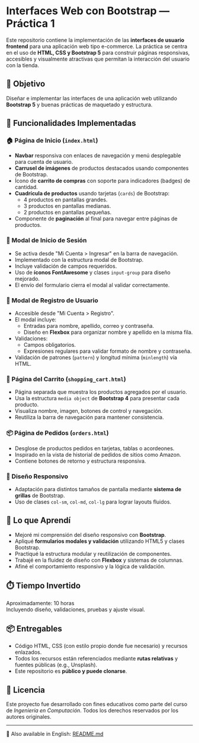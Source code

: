 # Interfaces Web con Bootstrap — Práctica 1

Este repositorio contiene la implementación de las **interfaces de usuario frontend** para una aplicación web tipo e-commerce. La práctica se centra en el uso de **HTML, CSS y Bootstrap 5** para construir páginas responsivas, accesibles y visualmente atractivas que permitan la interacción del usuario con la tienda.

## 🎯 Objetivo

Diseñar e implementar las interfaces de una aplicación web utilizando **Bootstrap 5** y buenas prácticas de maquetado y estructura.

## 🚀 Funcionalidades Implementadas

### 🏠 Página de Inicio (`index.html`)
- **Navbar** responsiva con enlaces de navegación y menú desplegable para cuenta de usuario.
- **Carrusel de imágenes** de productos destacados usando componentes de Bootstrap.
- Ícono de **carrito de compras** con soporte para indicadores (badges) de cantidad.
- **Cuadrícula de productos** usando tarjetas (`cards`) de Bootstrap:
  - 4 productos en pantallas grandes.
  - 3 productos en pantallas medianas.
  - 2 productos en pantallas pequeñas.
- Componente de **paginación** al final para navegar entre páginas de productos.

### 🔐 Modal de Inicio de Sesión
- Se activa desde "Mi Cuenta > Ingresar" en la barra de navegación.
- Implementado con la estructura modal de Bootstrap.
- Incluye validación de campos requeridos.
- Uso de **íconos FontAwesome** y clases `input-group` para diseño mejorado.
- El envío del formulario cierra el modal al validar correctamente.

### 📝 Modal de Registro de Usuario
- Accesible desde "Mi Cuenta > Registro".
- El modal incluye:
  - Entradas para nombre, apellido, correo y contraseña.
  - Diseño en **Flexbox** para organizar nombre y apellido en la misma fila.
- Validaciones:
  - Campos obligatorios.
  - Expresiones regulares para validar formato de nombre y contraseña.
- Validación de patrones (`pattern`) y longitud mínima (`minlength`) vía HTML.

### 🛒 Página del Carrito (`shopping_cart.html`)
- Página separada que muestra los productos agregados por el usuario.
- Usa la estructura `media object` de **Bootstrap 4** para presentar cada producto.
- Visualiza nombre, imagen, botones de control y navegación.
- Reutiliza la barra de navegación para mantener consistencia.

### 📦 Página de Pedidos (`orders.html`)
- Desglose de productos pedidos en tarjetas, tablas o acordeones.
- Inspirado en la vista de historial de pedidos de sitios como Amazon.
- Contiene botones de retorno y estructura responsiva.

### 📱 Diseño Responsivo
- Adaptación para distintos tamaños de pantalla mediante **sistema de grillas** de Bootstrap.
- Uso de clases `col-sm`, `col-md`, `col-lg` para lograr layouts fluidos.

## 🧠 Lo que Aprendí

- Mejoré mi comprensión del diseño responsivo con **Bootstrap**.
- Apliqué **formularios modales y validación** utilizando HTML5 y clases Bootstrap.
- Practiqué la estructura modular y reutilización de componentes.
- Trabajé en la fluidez de diseño con **Flexbox** y sistemas de columnas.
- Afiné el comportamiento responsivo y la lógica de validación.

## ⏱️ Tiempo Invertido

Aproximadamente: 10 horas  
Incluyendo diseño, validaciones, pruebas y ajuste visual.

## 📦 Entregables

- Código HTML, CSS (con estilo propio donde fue necesario) y recursos enlazados.
- Todos los recursos están referenciados mediante **rutas relativas** y fuentes públicas (e.g., Unsplash).
- Este repositorio es **público y puede clonarse**.

## 📝 Licencia

Este proyecto fue desarrollado con fines educativos como parte del curso de *Ingeniería en Computación*. Todos los derechos reservados por los autores originales.

---

📘 Also available in English: [README.md](README.md)